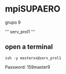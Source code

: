 # mpiSUPAERO

grupo 9

'''
serv_prol1
'''

## open a terminal 

 
```
ssh -y masterxx@serv_prol1
```

Password: 159master9
